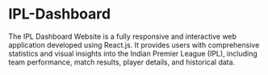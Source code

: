 # IPL-Dashboard
The IPL Dashboard Website is a fully responsive and interactive web application developed using React.js. It provides users with comprehensive statistics and visual insights into the Indian Premier League (IPL), including team performance, match results, player details, and historical data.
